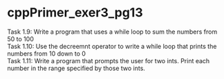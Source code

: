 # cppPrimer_exer3_pg13
Task 1.9: Write a program that uses a while loop to sum the numbers from 50 to 100\
Task 1.10: Use the decreemnt operator to write a while loop that prints the numbers from 10 down to 0\
Task 1.11: Write a program that prompts the user for two ints. Print each number in the range specified by those two ints.
